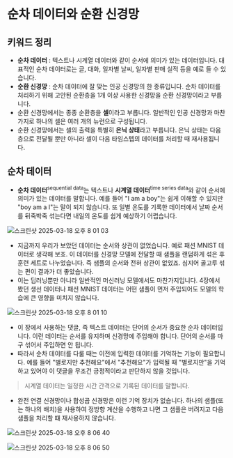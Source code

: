# 순차 데이터와 순환 신경망

## 키워드 정리

- **순차 데이터** : 텍스트나 시계열 데이터와 같이 순서에 의미가 있는 데이터입니다. 대표적인 순차 데이터로는 글, 대화, 일자별 날씨, 일자별 판매 실적 등을 예로 들 수 있습니다.
- **순환 신경망** : 순차 데이터에 잘 맞는 인공 신경망의 한 종류입니다. 순차 데이터를 처리하기 위해 고안된 순환층을 1개 이상 사용한 신경망을 순환 신경망이라고 부릅니다.
- 순환 신경망에서는 종종 순환층을 **셀**이라고 부릅니다. 일반적인 인공 신경망과 마찬가지로 하나의 셀은 여러 개의 뉴런으로 구성됩니다.
- 순환 신경망에서는 셀의 출력을 특별히 **은닉 상태**라고 부릅니다. 은닉 상태는 다음 층으로 전달될 뿐만 아니라 셀이 다음 타임스텝의 데이터를 처리할 때 재사용됩니다.

## 순차 데이터

- **순차 데이터**<sup>sequential data</sup>는 텍스트나 **시계열 데이터**<sup>time series data</sup>와 같이 순서에 의미가 있는 데이터를 말합니다. 예를 들어 "I am a boy"는 쉽게 이해할 수 있지만 "boy am a I"는 말이 되지 않습니다. 또 일별 온도를 기록한 데이터에서 날짜 순서를 뒤죽박죽 섞는다면 내일의 온도를 쉽게 예상하기 어렵습니다.

![스크린샷 2025-03-18 오후 8 01 03](https://github.com/user-attachments/assets/6a00cd08-736b-4adc-8ea1-be97ea4a5d99)

- 지금까지 우리가 보았던 데이터는 순서와 상관이 없었습니다. 예로 패션 MNIST 데이터로 생각해 보죠. 이 데이터를 신경망 모델에 전달할 때 샘플을 랜덤하게 섞은 후 훈련 세트로 나누었습니다. 즉 샘플의 순서와 전혀 상관이 없었죠. 심지어 골고루 섞는 편이 결과가 더 좋았습니다.
- 이는 딥러닝뿐만 아니라 일반적인 머신러닝 모델에서도 마찬가지입니다. 4장에서 봤던 생선 데이터나 패션 MNIST 데이터는 어떤 샘플이 먼저 주입되어도 모델의 학습에 큰 영향을 미치지 않습니다.

![스크린샷 2025-03-18 오후 8 01 10](https://github.com/user-attachments/assets/d6ba648a-7855-4f82-8f27-cc44f7de760b)

- 이 장에서 사용하는 댓글, 즉 텍스트 데이터는 단어의 순서가 중요한 순차 데이터입니다. 이런 데이터는 순서를 유지하며 신경망에 주입해야 합니다. 단어의 순서를 마구 섞어서 주입하면 안 됩니다. 
- 따라서 순차 데이터를 다룰 때는 이전에 입력한 데이터를 기억하는 기능이 필요합니다. 예를 들어 "별로지만 추천해요"에서 "추천해요"가 입력될 때 "별로지만"을 기억하고 있어야 이 댓글을 무조건 긍정적이라고 판단하지 않을 것입니다.

> 시계열 데이터는 일정한 시간 간격으로 기록된 데이터를 말합니다.

- 완전 연결 신경망이나 합성곱 신경망은 이런 기억 장치가 없습니다. 하나의 샘플(또는 하나의 배치)을 사용하여 정방향 계산을 수행하고 나면 그 샘플은 버려지고 다음 샘플을 처리할 떄 재사용하지 않습니다.

![스크린샷 2025-03-18 오후 8 06 40](https://github.com/user-attachments/assets/80746ab8-a292-4878-b799-b6f0f3adc510)


![스크린샷 2025-03-18 오후 8 06 50](https://github.com/user-attachments/assets/a4a06f5b-a224-46ea-afeb-efdcc5d58de7)
